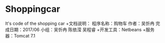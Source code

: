 # Shoppingcar
It's code of the shopping car
+文档说明：
程序名称：购物车
作者：吴忻冉
完成日期：2017/06
小组：吴忻冉 陈依滢 吴程睿
+开发工具：Netbeans
+服务器：Tomcat 7.1
